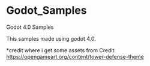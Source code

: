 # Godot_Samples
Godot 4.0 Samples

This samples made using godot 4.0.

*credit where i get some assets from
Credit:
https://opengameart.org/content/tower-defense-theme
